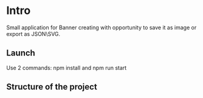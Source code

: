 # Intro

Small application for Banner creating with opportunity to save it as image or export as JSON\SVG.

## Launch

Use 2 commands: npm install and npm run start

## Structure of the project


